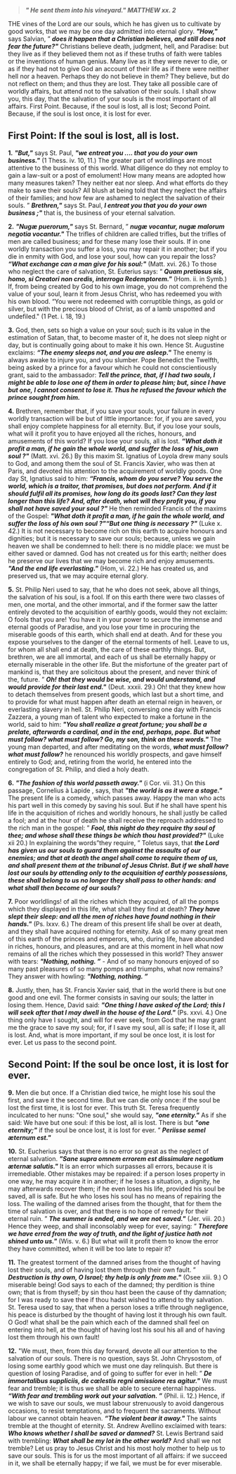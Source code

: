 
> **_" He sent them into his vineyard." MATTHEW xx. 2_**
  
THE vines of the Lord are our souls, which he has given us to cultivate by good works, that we may be one day admitted into eternal glory. **_"How,"_** says Salvian, ” **_does it happen that a Christian believes, and still does not fear the future?"_** Christians believe death, judgment, hell, and Paradise: but they live as if they believed them not as if these truths of faith were tables or the inventions of human genius. Many live as it they were never to die, or as if they had not to give God an account of their life as if there were neither hell nor a heaven. Perhaps they do not believe in them? They believe, but do not reflect on them; and thus they are lost. They take all possible care of worldly affairs, but attend not to the salvation of their souls. I shall show you, this day, that the salvation of your souls is the most important of all affairs. First Point. Because, if the soul is lost, all is lost; Second Point. Because, if the soul is lost once, it is lost for ever.
  
## First Point: If the soul is lost, all is lost.

**1.** **_"But,"_** says St. Paul, **_"we entreat you .... that you do your own business."_** (1 Thess. iv. 10, 11.) The greater part of worldlings are most attentive to the business of this world. What diligence do they not employ to gain a law-suit or a post of emolument! How many means are adopted how many measures taken? They neither eat nor sleep. And what efforts do they make to save their souls? All blush at being told that they neglect the affairs of their families; and how few are ashamed to neglect the salvation of their souls. ” **_Brethren,"_** says St. Paul, **_I entreat you that you do your own business ;"_** that is, the business of your eternal salvation.

**2.** **_"Nugæ puerorum,"_** says St. Bernard, ” **_nugæ vocantur, nugæ malorum negotia vocantur."_** The trifles of children are called trifles, but the trifles of men are called business; and for these many lose their souls. If in one worldly transaction you suffer a loss, you may repair it in another; but if you die in enmity with God, and lose your soul, how can you repair the loss? **_“What exchange can a man give for his soul:"_** (Matt. xvi. 26.) To those who neglect the care of salvation, St. Euterius says: “ **_Quam pretiosus sis, homo, si Creatori non credis, interroga Redemptorem."_** (Hom. ii. in Symb.) If, from being created by God to his own image, you do not comprehend the value of your soul, learn it from Jesus Christ, who has redeemed you with his own blood. “You were not redeemed with corruptible things, as gold or silver, but with the precious blood of Christ, as of a lamb unspotted and undefiled." (1 Pet. i. 18, 19.)

**3.** God, then, sets so high a value on your soul; such is its value in the estimation of Satan, that, to become master of it, he does not sleep night or day, but is continually going about to make it his own. Hence St. Augustine exclaims: **_“The enemy sleeps not, and you are asleep."_** The enemy is always awake to injure you, and you slumber. Pope Benedict the Twelfth, being asked by a prince for a favour which he could not conscientiously grant, said to the ambassador: **_Tell the prince, that, if I had two souls, I might be able to lose one of them in order to please him; but, since I have but one, I cannot consent to lose it. Thus he refused the favour which the prince sought from him._**

**4.** Brethren, remember that, if you save your souls, your failure in every worldly transaction will be but of little importance: for, if you are saved, you shall enjoy complete happiness for all eternity. But, if you lose your souls, what will it profit you to have enjoyed all the riches, honours, and amusements of this world? If you lose your souls, all is lost. **_“What doth it profit a man, if he gain the whole world, and suffer the loss of his_own soul ?"_** (Matt. xvi. 26.) By this maxim St. Ignatius of Loyola drew many souls to God, and among them the soul of St. Francis Xavier, who was then at Paris, and devoted his attention to the acquirement of worldly goods. One day St, Ignatius said to him: **_“Francis, whom do you serve? You serve the world, which is a traitor, that promises, but does not perform. And if it should fulfil all its promises, how long do its goods last? Can they last longer than this life? And, after death, what will they profit you, if you shall not have saved your soul ?"_** He then reminded Francis of the maxims of the Gospel: **_"What doth it profit a man, if he gain the whole world, and suffer the loss of his own soul ?"“But one thing is necessary ?"_** (Luke x. 42.) It is not necessary to become rich on this earth to acquire honours and dignities; but it is necessary to save our souls; because, unless we gain heaven we shall be condemned to hell: there is no middle place: we must be either saved or damned. God has not created us for this earth; neither does he preserve our lives that we may become rich and enjoy amusements. **_"And the end life everlasting."_** (Hom, vi. 22.) He has created us, and preserved us, that we may acquire eternal glory.

**5.** St. Philip Neri used to say, that he who does not seek, above all things, the salvation of his soul, is a fool. If on this earth there were two classes of men, one mortal, and the other immortal, and if the former saw the latter entirely devoted to the acquisition of earthly goods, would they not exclaim: O fools that you are! You have it in your power to secure the immense and eternal goods of Paradise, and you lose your time in procuring the miserable goods of this earth, which shall end at death. And for these you expose yourselves to the danger of the eternal torments of hell. Leave to us, for whom all shall end at death, the care of these earthly things. But, brethren, we are all immortal, and each of us shall be eternally happy or eternally miserable in the other life. But the misfortune of the greater part of mankind is, that they are solicitous about the present, and never think of the, future. ” **_Oh! that they would be wise, and would understand, and would provide for their last end."_** (Deut. xxxii. 29.) Oh! that they knew how to detach themselves from present goods, which last but a short time, and to provide for what must happen after death an eternal reign in heaven, or everlasting slavery in hell. St. Philip Neri, conversing one day with Francis Zazzera, a young man of talent who expected to make a fortune in the world, said to him: **_"You shall realize a great fortune; you shall be a prelate, afterwards a cardinal, and in the end, perhaps, pope. But what must follow? what must follow? Go, my son, think on these words."_** The young man departed, and after meditating on the words, **_what must follow? what must follow?_** he renounced his worldly prospects, and gave himself entirely to God; and, retiring from the world, he entered into the congregation of St. Philip, and died a holy death.

**6.** **_"The fashion of this world passeth away."_** (i Cor. vii. 31.) On this passage, Cornelius à Lapide , says, that **_"the world is as it were a stage."_** The present life is a comedy, which passes away. Happy the man who acts his part well in this comedy by saving his soul. But if he shall have spent his life in the acquisition of riches and worldly honours, he shall justly be called a fool; and at the hour of death he shall receive the reproach addressed to the rich man in the gospel: ” **_Fool, this night do they require thy soul of thee; and whose shall these things be which thou hast provided?"_** (Luke xii 20.) In explaining the words”they require, ” Toletus says, that **_the Lord has given us our souls to guard them against the assaults of our enemies; and that at death the angel shall come to require them of us, and shall present them at the tribunal of Jesus Christ. But if we shall have lost our souls by attending only to the acquisition of earthly possessions, these shall belong to us no longer they shall pass to other hands: and what shall then become of our souls?_**

**7.** Poor worldlings! of all the riches which they acquired, of all the pomps which they displayed in this life, what shall they find at death? **_They have slept their sleep: and all the men of riches have found nothing in their hands."_** (Ps. Ixxv. 6.) The dream of this present life shall be over at death, and they shall have acquired nothing for eternity. Ask of so many great men of this earth of the princes and emperors, who, during life, have abounded in riches, honours, and pleasures, and are at this moment in hell what now remains of all the riches which they possessed in this world? They answer with tears: **_"Nothing, nothing. ”_** - And of so many honours enjoyed of so many past pleasures of so many pomps and triumphs, what now remains? They answer with howling: **_"Nothing, nothing. ”_**

**8.** Justly, then, has St. Francis Xavier said, that in the world there is but one good and one evil. The former consists in saving our souls; the latter in losing them. Hence, David said: **_"One thing I have asked of the Lord; this I will seek after that I may dwell in the house of the Lord."_** (Ps. xxvi. 4.) One thing only have I sought, and will for ever seek, from God that he may grant me the grace to save my soul; for, if I save my soul, all is safe; if I lose it, all is lost. And, what is more important, if my soul be once lost, it is lost for ever. Let us pass to the second point.

## Second Point: If the soul be once lost, it is lost for ever. 

**9.** Men die but once. If a Christian died twice, he might lose his soul the first, and save it the second time. But we can die only once: if the soul be lost the first time, it is lost for ever. This truth St. Teresa frequently inculcated to her nuns: "One soul," she would say, **_"one eternity."_** As if she said: We have but one soul: if this be lost, all is lost. There is but **_"one eternity;"_** if the soul be once lost, it is lost for ever. ” **_Periisse semel æternum est."_**

**10.** St. Eucherius says that there is no error so great as the neglect of eternal salvation. **_"Sane supra omnem errorem est dissimulare negotium æternæ salutis."_** It is an error which surpasses all errors, because it is irremediable. Other mistakes may be repaired: if a person loses property in one way, he may acquire it in another; if he loses a situation, a dignity, he may afterwards recover them; if he even loses his life, provided his soul be saved, all is safe. But he who loses his soul has no means of repairing the loss. The wailing of the damned arises from the thought, that for them the time of salvation is over, and that there is no hope of remedy for their eternal ruin. ” **_The summer is ended, and we are not saved."_** (Jer. viii. 20.) Hence they weep, and shall inconsolably weep for ever, saying: ” **_Therefore we have erred from the way of truth, and the light of justice hath not shined unto us."_** (Wis. v. 6.) But what will it profit them to know the error they have committed, when it will be too late to repair it?

**11.** The greatest torment of the damned arises from the thought of having lost their souls, and of having lost them through their own fault. ” **_Destruction is thy own, O Israel; thy help is only from me."_** (Osee xiii. 9.) O miserable being! God says to each of the damned; thy perdition is thine own; that is from thyself; by sin thou hast been the cause of thy damnation; for I was ready to save thee if thou hadst wished to attend to thy salvation. St. Teresa used to say, that when a person loses a trifle through negligence, his peace is disturbed by the thought of having lost it through his own fault. O God! what shall be the pain which each of the damned shall feel on entering into hell, at the thought of having lost his soul his all and of having lost them through his own fault!

**12.** "We must, then, from this day forward, devote all our attention to the salvation of our souls. There is no question, says St. John Chrysostom, of losing some earthly good which we must one day relinquish. But there is question of losing Paradise, and of going to suffer for ever in hell: ” **_De immortalibus suppliciis, de cœlestis regni amissione res agitur."_** We must fear and tremble; it is thus we shall be able to secure eternal happiness. **_“With fear and trembling work out your salvation. ”_** (Phil. ii. 12.) Hence, if we wish to save our souls, we must labour strenuously to avoid dangerous occasions, to resist temptations, and to frequent the sacraments. Without labour we cannot obtain heaven. **_“The violent bear it away."_** The saints tremble at the thought of eternity. St. Andrew Avellino exclaimed with tears: **_Who knows whether I shall be saved or damned?_** St. Lewis Bertrand said with trembling: **_What shall be my lot in the other world?_** And shall we not tremble? Let us pray to Jesus Christ and his most holy mother to help us to save our souls. This is for us the most important of all affairs: if we succeed in it, we shall be eternally happy; if we fail, we must be for ever miserable.

